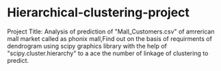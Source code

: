 # Hierarchical-clustering-project
Project Title: Analysis of prediction of "Mall_Customers.csv" of amrerican mall market called as phonix mall,Find out on the basis of requirments of dendrogram using scipy graphics library with the help of "scipy.cluster.hierarchy" to a ace the number of linkage of clustering to predict.
